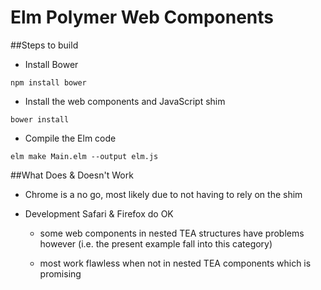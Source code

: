 # Elm Polymer Web Components

##Steps to build

- Install Bower

`npm install bower`

- Install the web components and JavaScript shim

`bower install`

- Compile the Elm code

`elm make Main.elm --output elm.js`

##What Does & Doesn't Work

- Chrome is a no go, most likely due to not having to rely on the shim

- Development Safari & Firefox do OK

  - some web components in nested TEA structures have problems however (i.e. the present example fall into this category)
  
  - most work flawless when not in nested TEA components which is promising
